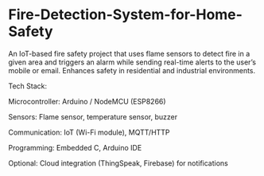 # Fire-Detection-System-for-Home-Safety


An IoT-based fire safety project that uses flame sensors to detect fire in a given area and triggers an alarm while sending real-time alerts to the user’s mobile or email. Enhances safety in residential and industrial environments.

Tech Stack:

Microcontroller: Arduino / NodeMCU (ESP8266)

Sensors: Flame sensor, temperature sensor, buzzer

Communication: IoT (Wi-Fi module), MQTT/HTTP

Programming: Embedded C, Arduino IDE

Optional: Cloud integration (ThingSpeak, Firebase) for notifications

